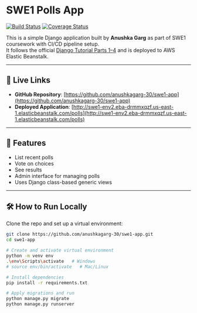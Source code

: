 # SWE1 Polls App

[![Build Status](https://app.travis-ci.com/anushkagarg-30/swe1-app.svg?branch=main)](https://app.travis-ci.com/github/anushkagarg-30/swe1-app)
[![Coverage Status](https://coveralls.io/repos/github/anushkagarg-30/swe1-app/badge.svg?branch=main)](https://coveralls.io/github/anushkagarg-30/swe1-app?branch=main)

This is a simple Django application built by **Anushka Garg** as part of SWE1 coursework with CI/CD pipeline setup.  
It follows the official [Django Tutorial Parts 1–4](https://docs.djangoproject.com/en/5.2/intro/tutorial01/) and is deployed to AWS Elastic Beanstalk.

---

## 🔗 Live Links

- **GitHub Repository**: [https://github.com/anushkagarg-30/swe1-app](https://github.com/anushkagarg-30/swe1-app)
- **Deployed Application**: [http://swe1-env2.eba-drmmxqzf.us-east-1.elasticbeanstalk.com/polls](http://swe1-env2.eba-drmmxqzf.us-east-1.elasticbeanstalk.com/polls)

---

## 🚀 Features

- List recent polls
- Vote on choices
- See results
- Admin interface for managing polls
- Uses Django class-based generic views

---

## 🛠️ How to Run Locally

Clone the repo and set up a virtual environment:

```bash
git clone https://github.com/anushkagarg-30/swe1-app.git
cd swe1-app

# Create and activate virtual environment
python -m venv env
.\env\Scripts\activate   # Windows
# source env/bin/activate   # Mac/Linux

# Install dependencies
pip install -r requirements.txt

# Apply migrations and run
python manage.py migrate
python manage.py runserver
```
